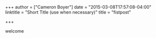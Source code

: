 +++
author = ["Cameron Boyer"]
date = "2015-03-08T17:57:08-04:00"
linktitle = "Short Title (use when necessary)"
title = "fistpost"

+++

welcome
